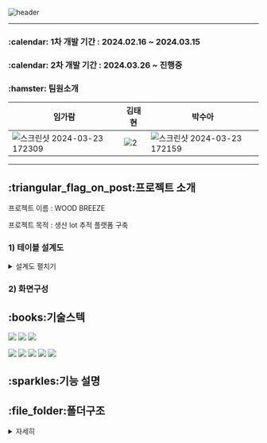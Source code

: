 ![header](https://capsule-render.vercel.app/api?type=venom&color=auto&height=300&section=header&text=WOOD%20BREEZE&fontSize=90)
<hr>
<h3>:calendar: 1차 개발 기간 : 2024.02.16 ~ 2024.03.15 </h3>
<h3>:calendar: 2차 개발 기간 : 2024.03.26 ~ 진행중    </h3>
<h3>:hamster: 팀원소개 </h3>

|임가람|김태현|박수아|
|------|---|---|
|![스크린샷 2024-03-23 172309](https://github.com/river009/WOODBREEZE/assets/155034953/e11417bb-dd55-4f6e-a78c-a787c777f7f1)|![2](https://github.com/river009/WOODBREEZE/assets/155034953/41d824c3-e9fc-48bf-ae53-d242307f471c)|![스크린샷 2024-03-23 172159](https://github.com/river009/WOODBREEZE/assets/155034953/2a63778e-d185-435c-931e-12f869e2322b)|

<hr>

<h2>:triangular_flag_on_post:프로젝트 소개</h2>
 프로젝트 이름 : WOOD BREEZE  
 
 프로젝트 목적 : 생산 lot 추적 플랫폼 구축 

<h3> 1) 테이블 설계도</h3>  
<details>
    <summary>설계도 펼치기</summary>
 
![woodbreeze](https://github.com/river009/WOODBREEZE/assets/155034953/a30f2e13-e1d1-40a2-8d82-d6ad71f72da0)

</details>
<h3> 2) 화면구성 </h3>  


<h2>:books:기술스텍</h2>

<img src="https://img.shields.io/badge/css-1572B6?style=for-the-badge&logo=css3&logoColor=white"> <img src="https://img.shields.io/badge/javascript-F7DF1E?style=for-the-badge&logo=javascript&logoColor=black"> <img src="https://img.shields.io/badge/bootstrap-7952B3?style=for-the-badge&logo=bootstrap&logoColor=white">  

<img src="https://img.shields.io/badge/java-007396?style=for-the-badge&logo=java&logoColor=white"> <img src="https://img.shields.io/badge/html5-E34F26?style=for-the-badge&logo=html5&logoColor=white"> <img src="https://img.shields.io/badge/mysql-4479A1?style=for-the-badge&logo=mysql&logoColor=white"> <img src="https://img.shields.io/badge/gradle-02303A?style=for-the-badge&logo=gradle&logoColor=white"> <img src="https://img.shields.io/badge/springboot-6DB33F?style=for-the-badge&logo=springboot&logoColor=white">


<h2>:sparkles:기능 설명</h2>

<H2>:file_folder:폴더구조</H2>  

<details>
    <summary>자세히</summary>

<!-- summary 아래 한칸 공백 두고 내용 삽입 -->

📦src  
 ┣ 📂main  
 ┃ ┣ 📂generated    
 ┃ ┣ 📂java  
 ┃ ┃ ┗ 📂woodbreeze  
 ┃ ┃ ┃ ┗ 📂wdb  
 ┃ ┃ ┃ ┃ ┣ 📂controller  
 ┃ ┃ ┃ ┃ ┃ ┣ 📜ControlController.java  
 ┃ ┃ ┃ ┃ ┃ ┣ 📜ErrorController.java  
 ┃ ┃ ┃ ┃ ┃ ┣ 📜IndexController.java  
 ┃ ┃ ┃ ┃ ┃ ┣ 📜InspectionController.java  
 ┃ ┃ ┃ ┃ ┃ ┣ 📜LoginController.java  
 ┃ ┃ ┃ ┃ ┃ ┣ 📜LoginForm.java  
 ┃ ┃ ┃ ┃ ┃ ┣ 📜LotController.java  
 ┃ ┃ ┃ ┃ ┃ ┣ 📜MemberController.java  
 ┃ ┃ ┃ ┃ ┃ ┣ 📜MemberForm.java  
 ┃ ┃ ┃ ┃ ┃ ┣ 📜OrderController.java  
 ┃ ┃ ┃ ┃ ┃ ┣ 📜OrderForm.java  
 ┃ ┃ ┃ ┃ ┃ ┣ 📜ProcessController.java  
 ┃ ┃ ┃ ┃ ┃ ┣ 📜ProductController.java  
 ┃ ┃ ┃ ┃ ┃ ┣ 📜ProductForm.java  
 ┃ ┃ ┃ ┃ ┃ ┗ 📜SessionConst.java  
 ┃ ┃ ┃ ┃ ┣ 📂domain  
 ┃ ┃ ┃ ┃ ┃ ┣ 📜CompanyName.java  
 ┃ ┃ ┃ ┃ ┃ ┣ 📜Control.java  
 ┃ ┃ ┃ ┃ ┃ ┣ 📜ControlStatus.java  
 ┃ ┃ ┃ ┃ ┃ ┣ 📜Error.java  
 ┃ ┃ ┃ ┃ ┃ ┣ 📜ErrorType.java  
 ┃ ┃ ┃ ┃ ┃ ┣ 📜Grade.java  
 ┃ ┃ ┃ ┃ ┃ ┣ 📜Inspection.java  
 ┃ ┃ ┃ ┃ ┃ ┣ 📜InspectionStatus.java  
 ┃ ┃ ┃ ┃ ┃ ┣ 📜Lot.java  
 ┃ ┃ ┃ ┃ ┃ ┣ 📜MaterialName.java  
 ┃ ┃ ┃ ┃ ┃ ┣ 📜Member.java   
 ┃ ┃ ┃ ┃ ┃ ┣ 📜Orders.java  
 ┃ ┃ ┃ ┃ ┃ ┣ 📜OrderStatus.java  
 ┃ ┃ ┃ ┃ ┃ ┣ 📜Process.java  
 ┃ ┃ ┃ ┃ ┃ ┣ 📜ProcessName.java  
 ┃ ┃ ┃ ┃ ┃ ┣ 📜Product.java  
 ┃ ┃ ┃ ┃ ┃ ┗ 📜ProductName.java  
 ┃ ┃ ┃ ┃ ┣ 📂exception  
 ┃ ┃ ┃ ┃ ┃ ┗ 📜NotEnoughStockException.java  
 ┃ ┃ ┃ ┃ ┣ 📂repository    
 ┃ ┃ ┃ ┃ ┃ ┣ 📜ControlRepository.java   
 ┃ ┃ ┃ ┃ ┃ ┣ 📜ControlStatusRepository.java  
 ┃ ┃ ┃ ┃ ┃ ┣ 📜ErrorRepository.java   
 ┃ ┃ ┃ ┃ ┃ ┣ 📜InspectionRepository.java   
 ┃ ┃ ┃ ┃ ┃ ┣ 📜LotRepository.java   
 ┃ ┃ ┃ ┃ ┃ ┣ 📜MemberRepository.java   
 ┃ ┃ ┃ ┃ ┃ ┣ 📜OrderRepository.java   
 ┃ ┃ ┃ ┃ ┃ ┣ 📜ProcessRepository.java   
 ┃ ┃ ┃ ┃ ┃ ┗ 📜ProductRepository.java    
 ┃ ┃ ┃ ┃ ┣ 📂service  
 ┃ ┃ ┃ ┃ ┃ ┣ 📜ControlService.java  
 ┃ ┃ ┃ ┃ ┃ ┣ 📜ControlStatusService.java   
 ┃ ┃ ┃ ┃ ┃ ┣ 📜ErrorService.java   
 ┃ ┃ ┃ ┃ ┃ ┣ 📜InspectionService.java   
 ┃ ┃ ┃ ┃ ┃ ┣ 📜LoginService.java   
 ┃ ┃ ┃ ┃ ┃ ┣ 📜LotService.java   
 ┃ ┃ ┃ ┃ ┃ ┣ 📜MemberService.java   
 ┃ ┃ ┃ ┃ ┃ ┣ 📜OrderScheduler.java   
 ┃ ┃ ┃ ┃ ┃ ┣ 📜OrderService.java   
 ┃ ┃ ┃ ┃ ┃ ┣ 📜ProcessService.java   
 ┃ ┃ ┃ ┃ ┃ ┗ 📜ProductService.java   
 ┃ ┃ ┃ ┃ ┣ 📜DummyDataLoader.java    
 ┃ ┃ ┃ ┃ ┣ 📜SchedulerApplication.java    
 ┃ ┃ ┃ ┃ ┗ 📜WdbApplication.java    
 ┃ ┗ 📂resources    
 ┃ ┃ ┣ 📂static   
 ┃ ┃ ┃ ┣ 📂css   
 ┃ ┃ ┃ ┃ ┣ 📜bootstrap.css   
 ┃ ┃ ┃ ┃ ┣ 📜index.css    
 ┃ ┃ ┃ ┃ ┣ 📜jumbotron-narrow.css   
 ┃ ┃ ┃ ┃ ┗ 📜style.css   
 ┃ ┃ ┃ ┣ 📂font   
 ┃ ┃ ┃ ┣ 📂image  
 ┃ ┃ ┃ ┗ 📂js   
 ┃ ┃ ┃ ┃ ┣ 📂package   
 ┃ ┃ ┃ ┃ ┃ ┣ 📂auto    
 ┃ ┃ ┃ ┃ ┃ ┃ ┣ 📜auto.cjs  
 ┃ ┃ ┃ ┃ ┃ ┃ ┣ 📜auto.d.ts   
 ┃ ┃ ┃ ┃ ┃ ┃ ┣ 📜auto.js   
 ┃ ┃ ┃ ┃ ┃ ┃ ┗ 📜package.json    
 ┃ ┃ ┃ ┃ ┗ 📜bootstrap.bundle.min.js  
 ┃ ┃ ┣ 📂templates  
 ┃ ┃ ┃ ┣ 📂control  
 ┃ ┃ ┃ ┃ ┗ 📜processControl.html   
 ┃ ┃ ┃ ┣ 📂fragments  
 ┃ ┃ ┃ ┃ ┣ 📜bodyHeader.html   
 ┃ ┃ ┃ ┃ ┣ 📜bodyHeader2.html  
 ┃ ┃ ┃ ┃ ┣ 📜footer.html   
 ┃ ┃ ┃ ┃ ┗ 📜header.html   
 ┃ ┃ ┃ ┣ 📂login      
 ┃ ┃ ┃ ┃ ┗ 📜loginForm.html    
 ┃ ┃ ┃ ┣ 📂members   
 ┃ ┃ ┃ ┃ ┣ 📜createMember.html   
 ┃ ┃ ┃ ┃ ┣ 📜memberList.html   
 ┃ ┃ ┃ ┃ ┗ 📜updateMember.html  
 ┃ ┃ ┃ ┣ 📂orders   
 ┃ ┃ ┃ ┃ ┣ 📜orderForm.html   
 ┃ ┃ ┃ ┃ ┣ 📜orderList.html   
 ┃ ┃ ┃ ┃ ┗ 📜orderList1.html   
 ┃ ┃ ┃ ┣ 📂process   
 ┃ ┃ ┃ ┃ ┣ 📜processList.html   
 ┃ ┃ ┃ ┃ ┣ 📜processList1.html   
 ┃ ┃ ┃ ┃ ┗ 📜processSet.html  
 ┃ ┃ ┃ ┣ 📂product   
 ┃ ┃ ┃ ┃ ┣ 📜createProductForm.html  
 ┃ ┃ ┃ ┃ ┣ 📜detailedList.html   
 ┃ ┃ ┃ ┃ ┣ 📜detailedList1.html   
 ┃ ┃ ┃ ┃ ┣ 📜ProductList.html   
 ┃ ┃ ┃ ┃ ┣ 📜ProductList1.html   
 ┃ ┃ ┃ ┃ ┗ 📜updateProductForm.html  
 ┃ ┃ ┗ 📜application.yml  

</details>
